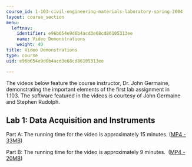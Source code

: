 ```yaml
---
course_id: 1-103-civil-engineering-materials-laboratory-spring-2004
layout: course_section
menu:
  leftnav:
    identifier: e96b654e9d6b4acd3e68cd86105313ee
    name: Video Demonstrations
    weight: 40
title: Video Demonstrations
type: course
uid: e96b654e9d6b4acd3e68cd86105313ee

---
```


The videos below feature the course instructor, Dr. John Germaine, demonstrating the important elements of the first lab assignment in 1.103. The software featured in the videos is courtesy of John Germaine and Stephen Rudolph.

Lab 1: Data Acquisition and Instruments
---------------------------------------

Part A: The running time for the video is approximately 15 minutes. ([MP4 - 33MB](https://archive.org/download/MIT1.103S04/mit-ocw-1.103-lab-part-a-300k.mp4))

Part B: The running time for the video is approximately 9 minutes.  ([MP4 - 20MB](https://archive.org/download/MIT1.103S04/mit-ocw-1.103-lab-part-b-300k.mp4))